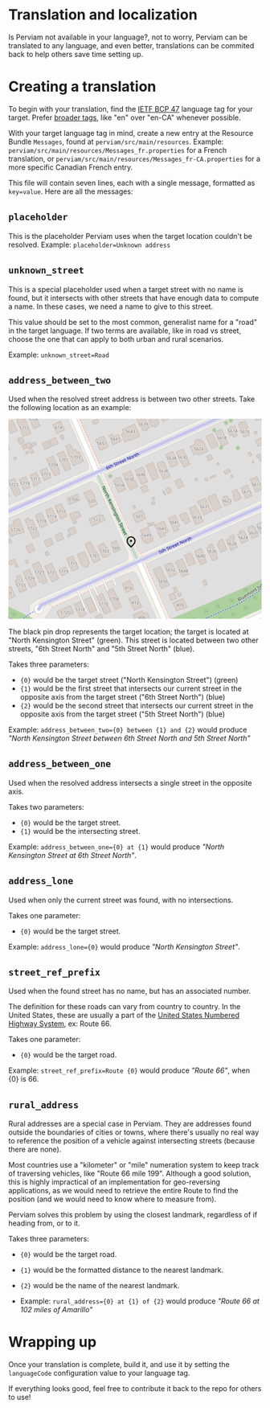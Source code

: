 # Translation and localization
Is Perviam not available in your language?, not to worry, Perviam can be translated to any language, and even better,
translations can be commited back to help others save time setting up.

# Creating a translation
To begin with your translation, find the [IETF BCP 47](https://en.wikipedia.org/wiki/IETF_language_tag) language tag
for your target. Prefer [broader tags](https://en.wikipedia.org/wiki/ISO_639-1), like "en" over "en-CA"
whenever possible.

With your target language tag in mind, create a new entry at the Resource Bundle `Messages`,
found at `perviam/src/main/resources`. Example: `perviam/src/main/resources/Messages_fr.properties` for a French
translation, or `perviam/src/main/resources/Messages_fr-CA.properties` for a more specific Canadian French entry.

This file will contain seven lines, each with a single message, formatted as `key=value`. Here are all the messages:

## `placeholder`
This is the placeholder Perviam uses when the target location couldn't be resolved. 
Example: `placeholder=Unknown address`

## `unknown_street`
This is a special placeholder used when a target street with no name is found, but it intersects with other streets that
have enough data to compute a name. In these cases, we need a name to give to this street. 

This value should be set to the most common, generalist name for a "road" in the target language. If two terms are
available, like in road vs street, choose the one that can apply to both urban and rural scenarios.

Example: `unknown_street=Road`

## `address_between_two`
Used when the resolved street address is between two other streets. Take the following location as an example:

![A street between two other streets](res/address_between_two.png)

The black pin drop represents the target location; the target is located at "North Kensington Street" (green). This street is
located between two other streets, "6th Street North" and "5th Street North" (blue).

Takes three parameters: 

- `{0}` would be the target street ("North Kensington Street") (green)
- `{1}` would be the first street that intersects our current street in the opposite axis from the target street ("6th Street North") (blue)
- `{2}` would be the second street that intersects our current street in the opposite axis from the target street ("5th Street North") (blue)

Example: `address_between_two={0} between {1} and {2}` would produce 
*"North Kensington Street between 6th Street North and 5th Street North"*

## `address_between_one`
Used when the resolved address intersects a single street in the opposite axis.

Takes two parameters:
- `{0}` would be the target street.
- `{1}` would be the intersecting street.

Example: `address_between_one={0} at {1}` would produce *"North Kensington Street at 6th Street North"*.

## `address_lone`
Used when only the current street was found, with no intersections.

Takes one parameter:
- `{0}` would be the target street.

Example: `address_lone={0}` would produce *"North Kensington Street"*.

## `street_ref_prefix`
Used when the found street has no name, but has an associated number. 

The definition for these roads can vary from country to country. In the United States, these are usually a part of the
[United States Numbered Highway System](https://en.wikipedia.org/wiki/United_States_Numbered_Highway_System), ex:
Route 66.

Takes one parameter:
- `{0}` would be the target road.

Example: `street_ref_prefix=Route {0}` would produce *"Route 66"*, when {0} is 66.

## `rural_address`
Rural addresses are a special case in Perviam. They are addresses found outside the boundaries of cities or towns, where
there's usually no real way to reference the position of a vehicle against intersecting streets (because there are none).

Most countries use a "kilometer" or "mile" numeration system to keep track of traversing vehicles, like "Route 66 mile 199".
Although a good solution, this is highly impractical of an implementation for geo-reversing applications, as we would
need to retrieve the entire Route to find the position (and we would need to know where to measure from).

Perviam solves this problem by using the closest landmark, regardless of if heading from, or to it.

Takes three parameters:
- `{0}` would be the target road.
- `{1}` would be the formatted distance to the nearest landmark.
- `{2}` would be the name of the nearest landmark.

- Example: `rural_address={0} at {1} of {2}` would produce *"Route 66 at 102 miles of Amarillo"*

# Wrapping up

Once your translation is complete, build it, and use it by setting the `languageCode` configuration value to your
language tag.

If everything looks good, feel free to contribute it back to the repo for others to use!